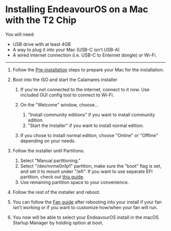 # Installing EndeavourOS on a Mac with the T2 Chip

You will need:

- USB drive with at least 4GB
- A way to plug it into your Mac (USB-C isn't USB-A)
- A wired internet connection (i.e. USB-C to Enternet dongle) or Wi-Fi.

---

1. Follow the [Pre-installation](https://wiki.t2linux.org/guides/preinstall) steps to prepare your Mac for the installation.

2. Boot into the ISO and start the Calamares installer

    1. If you're not connected to the internet, connect to it now. Use included GUI config tool to connect to Wi-Fi.
    2. On the "Welcome" window, choose...

        1. "Install community editions" if you want to install community edition.
        2. "Start the Installer" if you want to install normal edition.

    3. If you chose to install normal edition, choose "Online" or "Offline" depending on your needs.

3. Follow the installer until Partitions.

    1. Select "Manual partitioning."
    2. Select "/dev/nvme0n1p1" partition, make sure the "boot" flag is set, and set it to mount under "/efi". If you want to use separate EFI partition, check out [this guide](https://wiki.t2linux.org/guides/windows/#using-seperate-efi-partitions).
    3. Use remaining partition space to your convenience.

4. Follow the rest of the installer and reboot.

5. You can follow the [Fan guide](https://wiki.t2linux.org/guides/fan/) after rebooting into your install if your fan isn't working or if you want to customize how/when your fan will run.

6. You now will be able to select your EndeavourOS install in the macOS Startup Manager by holding option at boot.
